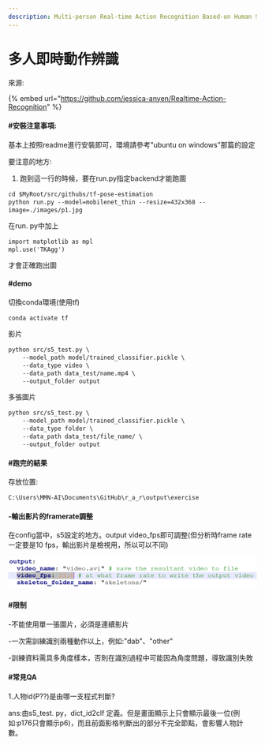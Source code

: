 ```yaml
---
description: Multi-person Real-time Action Recognition Based-on Human Skeleton
---
```


# 多人即時動作辨識

來源:

{% embed url="https://github.com/jessica-anyen/Realtime-Action-Recognition" %}

#### \#安裝注意事項:

基本上按照readme進行安裝即可，環境請參考"ubuntu on windows"那篇的設定

要注意的地方:

1.  跑到這一行的時候，要在run.py指定backend才能跑圖

```text
cd $MyRoot/src/githubs/tf-pose-estimation
python run.py --model=mobilenet_thin --resize=432x368 --image=./images/p1.jpg
```

在run. py中加上

```text
import matplotlib as mpl
mpl.use('TKAgg')
```

才會正確跑出圖

#### \#demo

切換conda環境\(使用tf\)

```text
conda activate tf
```

影片

```text
python src/s5_test.py \
    --model_path model/trained_classifier.pickle \
    --data_type video \
    --data_path data_test/name.mp4 \
    --output_folder output
```

多張圖片

```text
python src/s5_test.py \
    --model_path model/trained_classifier.pickle \
    --data_type folder \
    --data_path data_test/file_name/ \
    --output_folder output
```

#### \#跑完的結果

存放位置:

```text
C:\Users\MMN-AI\Documents\GitHub\r_a_r\output\exercise
```

#### -輸出影片的framerate調整

在config當中，s5設定的地方。output video\_fps即可調整\(但分析時frame rate一定要是10 fps，輸出影片是檢視用，所以可以不同\)

![](.gitbook/assets/image%20%2813%29.png)

#### \#限制

-不能使用單一張圖片，必須是連續影片

-一次需訓練識別兩種動作以上，例如:"dab"、"other"

-訓練資料需具多角度樣本，否則在識別過程中可能因為角度問題，導致識別失敗

#### \#常見QA

1.人物id\(P??\)是由哪一支程式判斷?

ans:由s5\_test. py，dict\_id2clf 定義。但是畫面顯示上只會顯示最後一位\(例如:p176只會顯示p6\)，而且前面影格判斷出的部分不完全節點，會影響人物計數。

